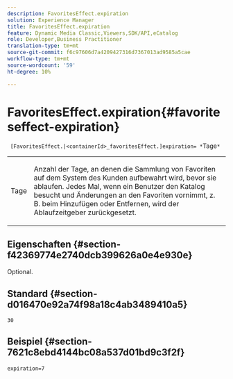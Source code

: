 ```yaml
---
description: FavoritesEffect.expiration
solution: Experience Manager
title: FavoritesEffect.expiration
feature: Dynamic Media Classic,Viewers,SDK/API,eCatalog
role: Developer,Business Practitioner
translation-type: tm+mt
source-git-commit: f6c97606d7a4209427316d7367013ad9585a5cae
workflow-type: tm+mt
source-wordcount: '59'
ht-degree: 10%

---
```



# FavoritesEffect.expiration{#favoriteseffect-expiration}

` [FavoritesEffect.|<containerId>_favoritesEffect.]expiration= *`Tage`*`

<table id="table_2B109D2F91E64B5382B31921C3780FA5"> 
 <tbody> 
  <tr> 
   <td colname="col1"> <p><span class="codeph"><span class="varname"> Tage</span></span> </p> </td> 
   <td colname="col2"> <p> Anzahl der Tage, an denen die Sammlung von Favoriten auf dem System des Kunden aufbewahrt wird, bevor sie ablaufen. Jedes Mal, wenn ein Benutzer den Katalog besucht und Änderungen an den Favoriten vornimmt, z. B. beim Hinzufügen oder Entfernen, wird der Ablaufzeitgeber zurückgesetzt. </p> </td> 
  </tr> 
 </tbody> 
</table>

## Eigenschaften {#section-f42369774e2740dcb399626a0e4e930e}

Optional.

## Standard {#section-d016470e92a74f98a18c4ab3489410a5}

`30`

## Beispiel {#section-7621c8ebd4144bc08a537d01bd9c3f2f}

`expiration=7`
